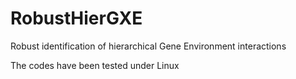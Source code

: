 # RobustHierGXE
Robust identification of hierarchical Gene Environment interactions


The codes have been tested under Linux
